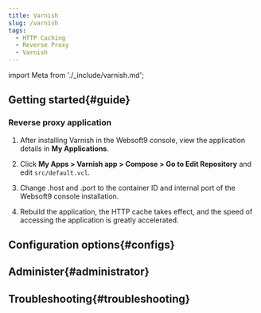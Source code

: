 ```yaml
---
title: Varnish
slug: /varnish
tags:
  - HTTP Caching
  - Reverse Proxy
  - Varnish
---
```


import Meta from './_include/varnish.md';

<Meta name="meta" />

## Getting started{#guide}

### Reverse proxy application

1. After installing Varnish in the Websoft9 console, view the application details in **My Applications**.

2. Click **My Apps > Varnish app > Compose > Go to Edit Repository** and edit `src/default.vcl`. 

3. Change .host and .port to the container ID and internal port of the Websoft9 console installation.

4. Rebuild the application, the HTTP cache takes effect, and the speed of accessing the application is greatly accelerated.

## Configuration options{#configs}

## Administer{#administrator}

## Troubleshooting{#troubleshooting}